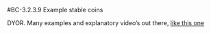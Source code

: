 #BC-3.2.3.9 Example stable coins


DYOR. Many examples and explanatory video’s out there, [like this one]( https://www.youtube.com/watch?v=pGzfexGmuVw)
